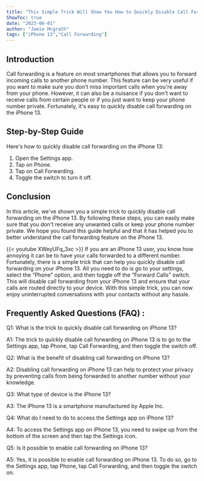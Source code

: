 ```yaml
---
title: "This Simple Trick Will Show You How to Quickly Disable Call Forwarding on iPhone 13!"
ShowToc: true 
date: "2023-06-01"
author: "Jamie Mcgrath" 
tags: ["iPhone 13","Call Forwarding"]
---
```

## Introduction

Call forwarding is a feature on most smartphones that allows you to forward incoming calls to another phone number. This feature can be very useful if you want to make sure you don't miss important calls when you're away from your phone. However, it can also be a nuisance if you don't want to receive calls from certain people or if you just want to keep your phone number private. Fortunately, it's easy to quickly disable call forwarding on the iPhone 13.

## Step-by-Step Guide

Here's how to quickly disable call forwarding on the iPhone 13:

1. Open the Settings app.
2. Tap on Phone.
3. Tap on Call Forwarding.
4. Toggle the switch to turn it off.

## Conclusion

In this article, we've shown you a simple trick to quickly disable call forwarding on the iPhone 13. By following these steps, you can easily make sure that you don't receive any unwanted calls or keep your phone number private. We hope you found this guide helpful and that it has helped you to better understand the call forwarding feature on the iPhone 13.

{{< youtube XWeyUFq_3xc >}} 
If you are an iPhone 13 user, you know how annoying it can be to have your calls forwarded to a different number. Fortunately, there is a simple trick that can help you quickly disable call forwarding on your iPhone 13. All you need to do is go to your settings, select the “Phone” option, and then toggle off the “Forward Calls” switch. This will disable call forwarding from your iPhone 13 and ensure that your calls are routed directly to your device. With this simple trick, you can now enjoy uninterrupted conversations with your contacts without any hassle.

## Frequently Asked Questions (FAQ) :
Q1: What is the trick to quickly disable call forwarding on iPhone 13?

A1: The trick to quickly disable call forwarding on iPhone 13 is to go to the Settings app, tap Phone, tap Call Forwarding, and then toggle the switch off.

Q2: What is the benefit of disabling call forwarding on iPhone 13?

A2: Disabling call forwarding on iPhone 13 can help to protect your privacy by preventing calls from being forwarded to another number without your knowledge.

Q3: What type of device is the iPhone 13?

A3: The iPhone 13 is a smartphone manufactured by Apple Inc.

Q4: What do I need to do to access the Settings app on iPhone 13?

A4: To access the Settings app on iPhone 13, you need to swipe up from the bottom of the screen and then tap the Settings icon.

Q5: Is it possible to enable call forwarding on iPhone 13?

A5: Yes, it is possible to enable call forwarding on iPhone 13. To do so, go to the Settings app, tap Phone, tap Call Forwarding, and then toggle the switch on.


